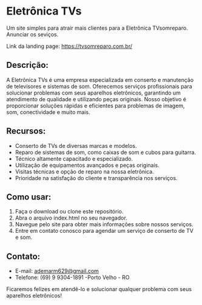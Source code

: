 # Eletrônica TVs

Um site simples para atrair mais clientes para a Eletrônica TVsomreparo. Anunciar os seviços.

Link da landing page: https://tvsomreparo.com.br/

## Descrição:

A Eletrônica TVs é uma empresa especializada em conserto e manutenção de televisores e sistemas de som. Oferecemos serviços profissionais para solucionar problemas com seus aparelhos eletrônicos, garantindo um atendimento de qualidade e utilizando peças originais. Nosso objetivo é proporcionar soluções rápidas e eficientes para problemas de imagem, som, conectividade e muito mais.

## Recursos:

- Conserto de TVs de diversas marcas e modelos.
- Reparo de sistemas de som, como caixas de som e cubos para guitarra.
- Técnico altamente capacitado e especializado.
- Utilização de equipamentos avançados e peças originais.
- Visitas técnicas e opção de reparo na nossa eletrônica.
- Prioridade na satisfação do cliente e transparência nos serviços.

## Como usar:

1. Faça o download ou clone este repositório.
2. Abra o arquivo index.html no seu navegador.
3. Navegue pelo site para obter mais informações sobre nossos serviços.
4. Entre em contato conosco para agendar um serviço de conserto de TV e som.

## Contato:

- E-mail: ademarm629@gmail.com
- Telefone: (69) 9 9304-1891
-Porto Velho - RO

Ficaremos felizes em atendê-lo e solucionar qualquer problema com seus aparelhos eletrônicos!
